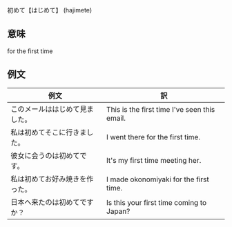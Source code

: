 初めて【はじめて】 (hajimete)

## 意味

for the first time

## 例文

|例文|訳|
| --- | --- |
|このメールははじめて見ました。|This is the first time I've seen this email.|
|私は初めてそこに行きました。|I went there for the first time.|
|彼女に会うのは初めてです。|It's my first time meeting her.|
|私は初めてお好み焼きを作った。|I made okonomiyaki for the first time.|
|日本へ来たのは初めてですか？|Is this your first time coming to Japan?|